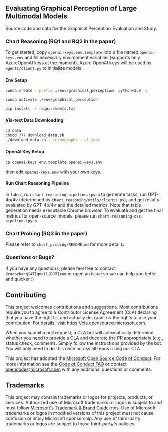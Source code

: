 ## Evaluating Graphical Perception of Large Multimodal Models
Source code and data for the Graphical Perception Evaluation and Study.


### Chart Reasoning (RQ1 and RQ2 in the paper)
To get started, copy `openai-keys.env.template` into a file named `openai-keys.env` and fill necessary environment variables (supports only AzureOpenAI keys at the moment). 
Azure OpenAI keys will be used by `agents/client.py` to initialize models.

#### Env Setup
```bash
conda create --prefix ./env/graphical_perception  python=3.9 -y

conda activate ./env/graphical_perception

pip install -r requirements.txt
```
#### Vis-text Data Downloading

```bash
cd data
chmod 777 download_data.sh
./download_data.sh --scenegraphs --vl_spec
```

#### OpenAI Key Setup

```bash
cp openai-keys.env.template openai-keys.env
```
then edit `openai-keys.env` with your own keys.

#### Run Chart Reasoning Pipeline

In `labs/`, run `chart-reasoning-pipeline.ipynb` to generate tasks, run GPT-4o/4v (determined by `chart_reasoning/utils/clients.py`), and get results evaluated by GPT-4o/4v and the detailed metrics.
Note that table generation needs executable Chrome browser.
To evaluate and get the final metrics for open-source models, please run `chart-reasoning-oss-pipeline.ipynb`


### Chart Probing (RQ3 in the paper)
Please refer to `chart_probing/README.md` for more details.


### Questions or Bugs?
If you have any questions, please feel free to contact `drogozhang[AT]gmail[DOT]com` or open an issue so we can help you better and quicker :)


## Contributing

This project welcomes contributions and suggestions.  Most contributions require you to agree to a
Contributor License Agreement (CLA) declaring that you have the right to, and actually do, grant us
the rights to use your contribution. For details, visit https://cla.opensource.microsoft.com.

When you submit a pull request, a CLA bot will automatically determine whether you need to provide
a CLA and decorate the PR appropriately (e.g., status check, comment). Simply follow the instructions
provided by the bot. You will only need to do this once across all repos using our CLA.

This project has adopted the [Microsoft Open Source Code of Conduct](https://opensource.microsoft.com/codeofconduct/).
For more information see the [Code of Conduct FAQ](https://opensource.microsoft.com/codeofconduct/faq/) or
contact [opencode@microsoft.com](mailto:opencode@microsoft.com) with any additional questions or comments.

## Trademarks

This project may contain trademarks or logos for projects, products, or services. Authorized use of Microsoft 
trademarks or logos is subject to and must follow 
[Microsoft's Trademark & Brand Guidelines](https://www.microsoft.com/en-us/legal/intellectualproperty/trademarks/usage/general).
Use of Microsoft trademarks or logos in modified versions of this project must not cause confusion or imply Microsoft sponsorship.
Any use of third-party trademarks or logos are subject to those third-party's policies.
